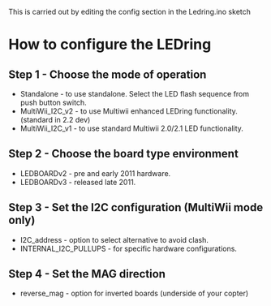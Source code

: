 This is carried out by editing the config section in the Ledring.ino sketch

# How to configure the LEDring #


## Step 1 - Choose the mode of operation ##

  * Standalone       - to use standalone. Select the LED flash sequence from push button switch.
  * MultiWii\_I2C\_v2  - to use Multiwii enhanced LEDring functionality. (standard in 2.2 dev)
  * MultiWii\_I2C\_v1  - to use standard Multiwii 2.0/2.1 LED functionality.

## Step 2 - Choose the board type environment ##

  * LEDBOARDv2 - pre and early 2011 hardware.
  * LEDBOARDv3 - released late 2011.


## Step 3 - Set the I2C configuration (MultiWii mode only) ##

  * I2C\_address - option to select alternative to avoid clash.
  * INTERNAL\_I2C\_PULLUPS - for specific hardware configurations.

## Step 4 - Set the MAG direction ##

  * reverse\_mag - option for inverted boards (underside of your copter)
